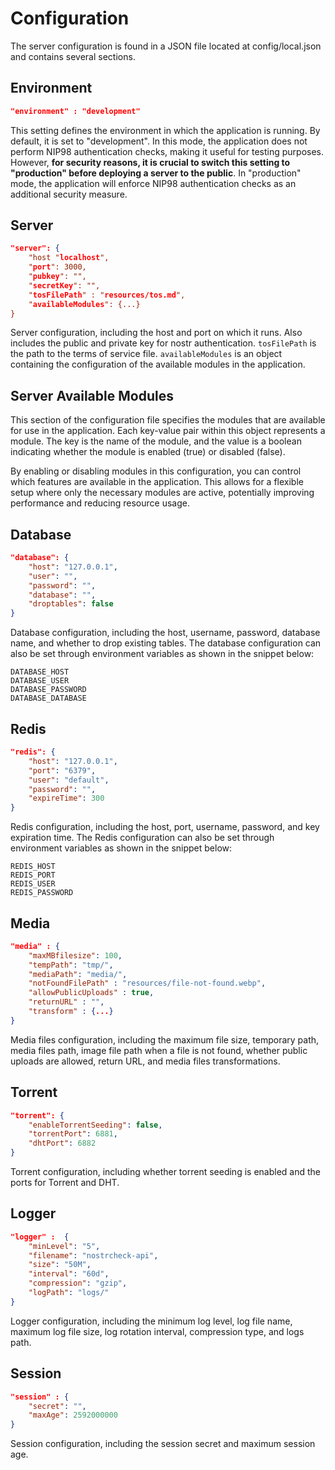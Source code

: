 # Configuration

The server configuration is found in a JSON file located at config/local.json and contains several sections.

## Environment

```json
"environment" : "development"
```

This setting defines the environment in which the application is running. By default, it is set to "development". In this mode, the application does not perform NIP98 authentication checks, making it useful for testing purposes. However, **for security reasons, it is crucial to switch this setting to "production" before deploying a server to the public**. In "production" mode, the application will enforce NIP98 authentication checks as an additional security measure.


## Server

```json
"server": {
	"host "localhost",
	"port": 3000,
	"pubkey": "",
	"secretKey": "",
	"tosFilePath" : "resources/tos.md",
	"availableModules": {...}
}
```

Server configuration, including the host and port on which it runs. Also includes the public and private key for nostr authentication. `tosFilePath` is the path to the terms of service file. `availableModules` is an object containing the configuration of the available modules in the application.

## Server Available Modules
This section of the configuration file specifies the modules that are available for use in the application. Each key-value pair within this object represents a module. The key is the name of the module, and the value is a boolean indicating whether the module is enabled (true) or disabled (false).

By enabling or disabling modules in this configuration, you can control which features are available in the application. This allows for a flexible setup where only the necessary modules are active, potentially improving performance and reducing resource usage.

## Database

```json
"database": {
	"host": "127.0.0.1",
	"user": "",
	"password": "",
	"database": "",
	"droptables": false
}
```

Database configuration, including the host, username, password, database name, and whether to drop existing tables. The database configuration can also be set through environment variables as shown in the snippet below:

```
DATABASE_HOST
DATABASE_USER
DATABASE_PASSWORD
DATABASE_DATABASE
```

## Redis

```json
"redis": {
	"host": "127.0.0.1",
	"port": "6379",
	"user": "default",
	"password": "",
	"expireTime": 300
}
```

Redis configuration, including the host, port, username, password, and key expiration time. The Redis configuration can also be set through environment variables as shown in the snippet below:

```
REDIS_HOST
REDIS_PORT
REDIS_USER
REDIS_PASSWORD
```

## Media

```json
"media" : {
	"maxMBfilesize": 100,
	"tempPath": "tmp/",
	"mediaPath": "media/",
	"notFoundFilePath" : "resources/file-not-found.webp",
	"allowPublicUploads" : true,
	"returnURL" : "",
	"transform" : {...}
}
```

Media files configuration, including the maximum file size, temporary path, media files path, image file path when a file is not found, whether public uploads are allowed, return URL, and media files transformations.

## Torrent

```json
"torrent": {
	"enableTorrentSeeding": false,
	"torrentPort": 6881,
	"dhtPort": 6882
}
```

Torrent configuration, including whether torrent seeding is enabled and the ports for Torrent and DHT.

## Logger

```json
"logger" :  {
	"minLevel": "5", 
	"filename": "nostrcheck-api",
	"size": "50M", 
	"interval": "60d",
	"compression": "gzip",
	"logPath": "logs/"
}
```

Logger configuration, including the minimum log level, log file name, maximum log file size, log rotation interval, compression type, and logs path.

## Session

```json
"session" : {
	"secret": "",
	"maxAge": 2592000000
}
```

Session configuration, including the session secret and maximum session age.
